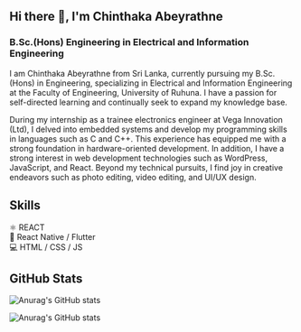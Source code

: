 ## Hi there 👋, I'm Chinthaka Abeyrathne
### B.Sc.(Hons) Engineering in Electrical and Information Engineering

I am Chinthaka Abeyrathne from Sri Lanka, currently pursuing my B.Sc. (Hons) in Engineering, specializing in Electrical and Information Engineering at the Faculty of Engineering, University of Ruhuna. I have a passion for self-directed learning and continually seek to expand my knowledge base.

During my internship as a trainee electronics engineer at Vega Innovation (Ltd), I delved into embedded systems and develop my programming skills in languages such as C and C++. This experience has equipped me with a strong foundation in hardware-oriented development. In addition, I have a strong interest in web development technologies such as WordPress, JavaScript, and React. Beyond my technical pursuits, I find joy in creative endeavors such as photo editing, video editing, and UI/UX design.

## Skills
⚛️ REACT  
📱 React Native /  Flutter  
💻 HTML / CSS / JS  

## GitHub Stats

![Anurag's GitHub stats](https://github-readme-stats.vercel.app/api?username=chinthaka99&show_icons=true&theme=dark)

![Anurag's GitHub stats](https://github-readme-stats.vercel.app/api?username=chinthaka99&show=reviews,discussions_started,discussions_answered,prs_merged,prs_merged_percentage&icons=true&theme=dark)









